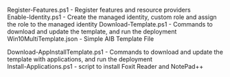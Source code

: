 Register-Features.ps1 - Register features and resource providers  
Enable-Identity.ps1 - Create the managed identity, custom role and assign the role to the managed identity
Download-Template.ps1 - Commands to download and update the template, and run the deployment  
Win10MultiTemplate.json - Simple AIB Template File  


Download-AppInstallTemplate.ps1 - Commands to download and update the template with applications, and run the deployment  
Install-Applications.ps1 - script to install Foxit Reader and NotePad++  

